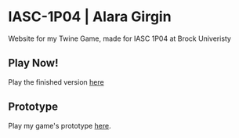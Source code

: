 # IASC-1P04 | Alara Girgin

Website for my Twine Game, made for IASC 1P04 at Brock Univeristy

## Play Now!

Play the finished version [here](https://agirgin.github.io/IASC-1P04-Twine-Game/finalBuild/Alara_Girgin_Twine_Final.html)

## Prototype

Play my game's prototype [here](https://agirgin.github.io/IASC-1P04-Twine-Game/prototype/Skillful_Hands.html).

